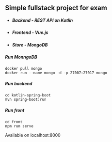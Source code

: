 ## Simple fullstack project for exam

* ##### Backend - REST API on Kotlin
* ##### Frontend - Vue.js
* ##### Store - MongoDB


##### Run MonngoDB
```
docker pull mongo
docker run --name mongo -d -p 27007:27017 mongo
```

##### Run backend
```
cd kotlin-spring-boot
mvn spring-boot:run
```

##### Run front
```
cd front
npm run serve
```
Available on localhost:8000